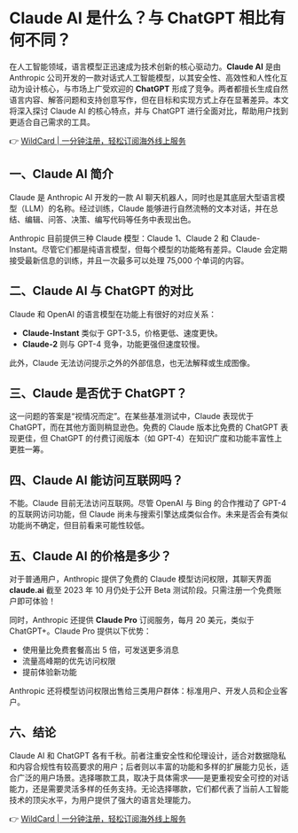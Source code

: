 # Claude AI 是什么？与 ChatGPT 相比有何不同？

在人工智能领域，语言模型正迅速成为技术创新的核心驱动力。**Claude AI** 是由 Anthropic 公司开发的一款对话式人工智能模型，以其安全性、高效性和人性化互动为设计核心，与市场上广受欢迎的 **ChatGPT** 形成了竞争。两者都擅长生成自然语言内容、解答问题和支持创意写作，但在目标和实现方式上存在显著差异。本文将深入探讨 Claude AI 的核心特点，并与 ChatGPT 进行全面对比，帮助用户找到更适合自己需求的工具。

👉 [WildCard | 一分钟注册，轻松订阅海外线上服务](https://bbtdd.com/WildCard)

## 一、Claude AI 简介

Claude 是 Anthropic AI 开发的一款 AI 聊天机器人，同时也是其底层大型语言模型（LLM）的名称。经过训练，Claude 能够进行自然流畅的文本对话，并在总结、编辑、问答、决策、编写代码等任务中表现出色。

Anthropic 目前提供三种 Claude 模型：Claude 1、Claude 2 和 Claude-Instant。尽管它们都是纯语言模型，但每个模型的功能略有差异。Claude 会定期接受最新信息的训练，并且一次最多可以处理 75,000 个单词的内容。

## 二、Claude AI 与 ChatGPT 的对比

Claude 和 OpenAI 的语言模型在功能上有很好的对应关系：  
- **Claude-Instant** 类似于 GPT-3.5，价格更低、速度更快。  
- **Claude-2** 则与 GPT-4 竞争，功能更强但速度较慢。  

此外，Claude 无法访问提示之外的外部信息，也无法解释或生成图像。

## 三、Claude 是否优于 ChatGPT？

这一问题的答案是“视情况而定”。在某些基准测试中，Claude 表现优于 ChatGPT，而在其他方面则稍显逊色。免费的 Claude 版本比免费的 ChatGPT 表现更佳，但 ChatGPT 的付费订阅版本（如 GPT-4）在知识广度和功能丰富性上更胜一筹。

## 四、Claude AI 能访问互联网吗？

不能。Claude 目前无法访问互联网。尽管 OpenAI 与 Bing 的合作推动了 GPT-4 的互联网访问功能，但 Claude 尚未与搜索引擎达成类似合作。未来是否会有类似功能尚不确定，但目前看来可能性较低。

## 五、Claude AI 的价格是多少？

对于普通用户，Anthropic 提供了免费的 Claude 模型访问权限，其聊天界面 **claude.ai** 截至 2023 年 10 月仍处于公开 Beta 测试阶段。只需注册一个免费账户即可体验！

同时，Anthropic 还提供 **Claude Pro** 订阅服务，每月 20 美元，类似于 ChatGPT+。Claude Pro 提供以下优势：  
- 使用量比免费套餐高出 5 倍，可发送更多消息  
- 流量高峰期的优先访问权限  
- 提前体验新功能  

Anthropic 还将模型访问权限出售给三类用户群体：标准用户、开发人员和企业客户。

## 六、结论

Claude AI 和 ChatGPT 各有千秋。前者注重安全性和伦理设计，适合对数据隐私和内容合规性有较高要求的用户；后者则以丰富的功能和多样的扩展能力见长，适合广泛的用户场景。选择哪款工具，取决于具体需求——是更重视安全可控的对话能力，还是需要灵活多样的任务支持。无论选择哪款，它们都代表了当前人工智能技术的顶尖水平，为用户提供了强大的语言处理能力。

👉 [WildCard | 一分钟注册，轻松订阅海外线上服务](https://bbtdd.com/WildCard)